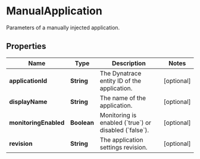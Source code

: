 

# ManualApplication

Parameters of a manually injected application.

## Properties

| Name | Type | Description | Notes |
|------------ | ------------- | ------------- | -------------|
|**applicationId** | **String** | The Dynatrace entity ID of the application. |  [optional] |
|**displayName** | **String** | The name of the application. |  [optional] |
|**monitoringEnabled** | **Boolean** | Monitoring is enabled (&#x60;true&#x60;) or disabled (&#x60;false&#x60;). |  [optional] |
|**revision** | **String** | The application settings revision. |  [optional] |



